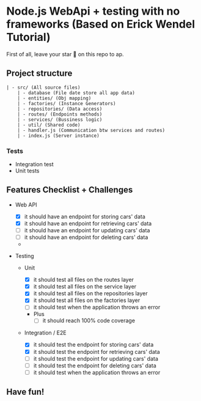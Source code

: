 # Node.js WebApi + testing with no frameworks (Based on Erick Wendel Tutorial)

First of all, leave your star 🌟 on this repo to ap.

## Project structure

```
| - src/ (All source files)
    | - database (File date store all app data)
    | - entities/ (Obj mapping)
    | - factories/ (Instance Generators)
    | - repositories/ (Data access)
    | - routes/ (Endpoints methods)
    | - services/ (Bussiness logic)
    | - util/ (Shared code)
    | - handler.js (Communication btw services and routes)
    | - index.js (Server instance)
```

### Tests

- Integration test
- Unit tests

## Features Checklist + Challenges

- Web API

  - [x] it should have an endpoint for storing cars' data
  - [x] it should have an endpoint for retrieving cars' data
  - [ ] it should have an endpoint for updating cars' data
  - [ ] it should have an endpoint for deleting cars' data
  -

- Testing

  - Unit

    - [x] it should test all files on the routes layer
    - [x] it should test all files on the service layer
    - [x] it should test all files on the repositories layer
    - [x] it should test all files on the factories layer
    - [ ] it should test when the application throws an error
    - Plus
      - [ ] it should reach 100% code coverage

  - Integration / E2E

    - [x] it should test the endpoint for storing cars' data
    - [x] it should test the endpoint for retrieving cars' data
    - [ ] it should test the endpoint for updating cars' data
    - [ ] it should test the endpoint for deleting cars' data
    - [ ] it should test when the application throws an error

## Have fun!
